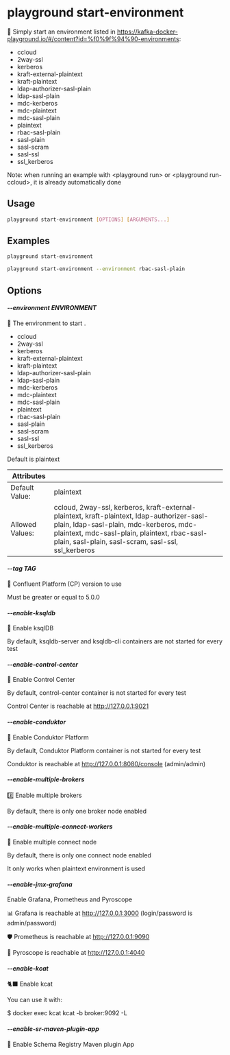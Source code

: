 # playground start-environment

🔐 Simply start an environment listed in https://kafka-docker-playground.io/#/content?id=%f0%9f%94%90-environments:  
  
- ccloud  
- 2way-ssl  
- kerberos  
- kraft-external-plaintext  
- kraft-plaintext  
- ldap-authorizer-sasl-plain  
- ldap-sasl-plain  
- mdc-kerberos  
- mdc-plaintext  
- mdc-sasl-plain  
- plaintext  
- rbac-sasl-plain  
- sasl-plain  
- sasl-scram  
- sasl-ssl  
- ssl_kerberos  
  
Note: when running an example with \<playground run\> or \<playground run-ccloud\>, it is already automatically done

## Usage

```bash
playground start-environment [OPTIONS] [ARGUMENTS...]
```

## Examples

```bash
playground start-environment
```

```bash
playground start-environment --environment rbac-sasl-plain
```

## Options

#### *--environment ENVIRONMENT*

🔐 The environment to start .   
  
- ccloud  
- 2way-ssl  
- kerberos  
- kraft-external-plaintext  
- kraft-plaintext  
- ldap-authorizer-sasl-plain  
- ldap-sasl-plain  
- mdc-kerberos  
- mdc-plaintext  
- mdc-sasl-plain  
- plaintext  
- rbac-sasl-plain  
- sasl-plain  
- sasl-scram  
- sasl-ssl  
- ssl_kerberos  
  
Default is plaintext

| Attributes      | &nbsp;
|-----------------|-------------
| Default Value:  | plaintext
| Allowed Values: | ccloud, 2way-ssl, kerberos, kraft-external-plaintext, kraft-plaintext, ldap-authorizer-sasl-plain, ldap-sasl-plain, mdc-kerberos, mdc-plaintext, mdc-sasl-plain, plaintext, rbac-sasl-plain, sasl-plain, sasl-scram, sasl-ssl, ssl_kerberos

#### *--tag TAG*

🎯 Confluent Platform (CP) version to use  
  
Must be greater or equal to 5.0.0

#### *--enable-ksqldb*

🚀 Enable ksqlDB  
  
By default, ksqldb-server and ksqldb-cli containers are not started for every test

#### *--enable-control-center*

💠 Enable Control Center  
  
By default, control-center container is not started for every test  
  
Control Center is reachable at http://127.0.0.1:9021

#### *--enable-conduktor*

🐺 Enable Conduktor Platform  
  
By default, Conduktor Platform container is not started for every test  
  
Conduktor is reachable at http://127.0.0.1:8080/console (admin/admin)

#### *--enable-multiple-brokers*

3️⃣ Enable multiple brokers  
  
By default, there is only one broker node enabled

#### *--enable-multiple-connect-workers*

🥉 Enable multiple connect node  
  
By default, there is only one connect node enabled  
  
It only works when plaintext environment is used

#### *--enable-jmx-grafana*

Enable Grafana, Prometheus and Pyroscope  
  
📊 Grafana is reachable at http://127.0.0.1:3000 (login/password is admin/password)  
  
🛡️ Prometheus is reachable at http://127.0.0.1:9090  
  
📛 Pyroscope is reachable at http://127.0.0.1:4040

#### *--enable-kcat*

🐈‍⬛ Enable kcat  
  
You can use it with:  
  
$ docker exec kcat kcat -b broker:9092 -L

#### *--enable-sr-maven-plugin-app*

🔰 Enable Schema Registry Maven plugin App


